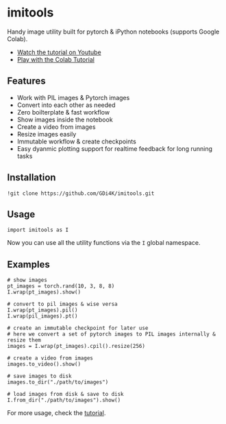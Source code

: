 # imitools

Handy image utility built for pytorch & iPython notebooks (supports Google Colab).

* [Watch the tutorial on Youtube]()
* [Play with the Colab Tutorial](https://colab.research.google.com/drive/1-MN0M_76kP80SCBn1DPpGFWFSteJLThY?usp=sharing)

## Features

* Work with PIL images & Pytorch images
* Convert into each other as needed
* Zero boilterplate & fast workflow
* Show images inside the notebook
* Create a video from images
* Resize images easily
* Immutable workflow & create checkpoints
* Easy dyanmic plotting support for realtime feedback for long running tasks

## Installation

```
!git clone https://github.com/GDi4K/imitools.git
```

## Usage

```
import imitools as I
```

Now you can use all the utility functions via the `I` global namespace.

## Examples

```
# show images
pt_images = torch.rand(10, 3, 8, 8)
I.wrap(pt_images).show()
```

```
# convert to pil images & wise versa
I.wrap(pt_images).pil()
I.wrap(pil_images).pt()
```

```
# create an immutable checkpoint for later use
# here we convert a set of pytorch images to PIL images internally & resize them
images = I.wrap(pt_images).cpil().resize(256)
```

```
# create a video from images
images.to_video().show()
```

```
# save images to disk
images.to_dir("./path/to/images")
```

```
# load images from disk & save to disk
I.from_dir("./path/to/images").show()
```

For more usage, check the [tutorial](https://colab.research.google.com/drive/1-MN0M_76kP80SCBn1DPpGFWFSteJLThY?usp=sharing).
